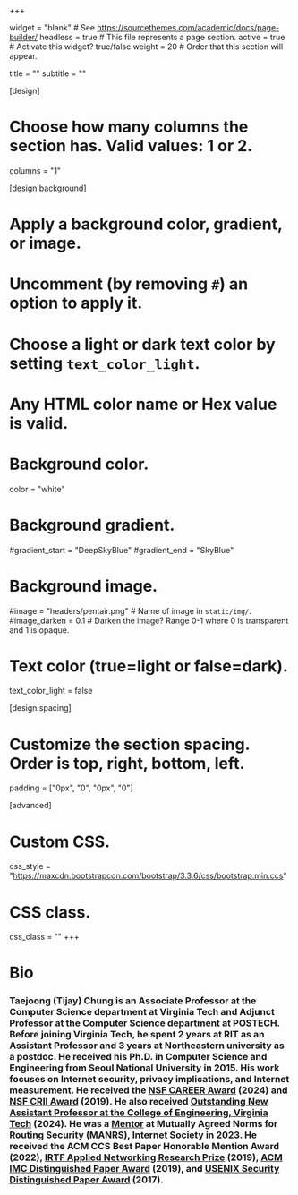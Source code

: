 +++

widget = "blank"  # See https://sourcethemes.com/academic/docs/page-builder/
headless = true  # This file represents a page section.
active = true  # Activate this widget? true/false
weight = 20  # Order that this section will appear.

title = ""
subtitle = ""

[design]
  # Choose how many columns the section has. Valid values: 1 or 2.
  columns = "1"

[design.background]
  # Apply a background color, gradient, or image.
  #   Uncomment (by removing `#`) an option to apply it.
  #   Choose a light or dark text color by setting `text_color_light`.
  #   Any HTML color name or Hex value is valid.

  # Background color.
  color = "white"
  
  # Background gradient.
  #gradient_start = "DeepSkyBlue"
  #gradient_end = "SkyBlue"
  
  # Background image.
  #image = "headers/pentair.png"  # Name of image in `static/img/`.
  #image_darken = 0.1  # Darken the image? Range 0-1 where 0 is transparent and 1 is opaque.

  # Text color (true=light or false=dark).
  text_color_light = false

[design.spacing]
  # Customize the section spacing. Order is top, right, bottom, left.
  padding = ["0px", "0", "0px", "0"]

[advanced]
 # Custom CSS. 
 
 css_style = "https://maxcdn.bootstrapcdn.com/bootstrap/3.3.6/css/bootstrap.min.ccs"
 # CSS class.
 css_class = ""
+++

<!--
- [**Project Demo** (Academic's actual site)](https://sourcethemes.com/academic/)
**Over 100,000 [Amazing Websites](https://sourcethemes.com/academic/#expo) have Already Been Built with Academic**
**[Join](https://sourcethemes.com/academic/docs/install/) the Most Empowered Hugo Community**
-->
# Bio
### Taejoong (Tijay) Chung is an Associate Professor at the Computer Science department at Virginia Tech and Adjunct Professor at the Computer Science department at POSTECH. Before joining Virginia Tech, he spent 2 years at RIT as an Assistant Professor and 3 years at Northeastern university as a postdoc. He received his Ph.D. in Computer Science and Engineering from Seoul National University in 2015. His work focuses on Internet security, privacy implications, and Internet measurement. He received the <a href="http://www.nsf.gov/awardsearch/showAward?AWD_ID=2339378">NSF CAREER Award</a> (2024) and <a href="https://www.nsf.gov/awardsearch/showAward?AWD_ID=1850465">NSF CRII Award</a> (2019). He also received <a href="https://eng.vt.edu/about/faculty-awards-and-distinctions/deans-awards.html">Outstanding New Assistant Professor at the College of Engineering, Virginia Tech</a> (2024). He was a <a href="https://www.manrs.org/champions/">Mentor</a> at Mutually Agreed Norms for Routing Security (MANRS), Internet Society in 2023. He received the ACM CCS Best Paper Honorable Mention Award (2022), <a href="https://irtf.org/anrp/">IRTF Applied Networking Research Prize</a> (2019), <a href="https://conferences.sigcomm.org/imc/2019/awards/">ACM IMC Distinguished Paper Award</a> (2019), and <a href="https://www.usenix.org/conferences/best-papers">USENIX Security Distinguished Paper Award</a> (2017).
